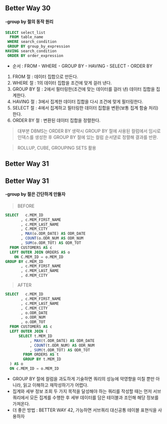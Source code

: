 ## Better Way 30

#### -group by 절의 동작 원리

```SQL
SELECT select_list
  FROM table_name
 WHERE search_condition
 GROUP BY group_by_expression
HAVING search_condition
 ORDER BY order_expression
```


* 순서 : FROM - WHERE - GROUP BY - HAVING - SELECT - ORDER BY
 
1. FROM 절 : 데이터 집합으로 만든다.
2. WHERE 절 : 1의 데이터 집합을 조건에 맞게 걸러 낸다.
3. GROUP BY 절 : 2에서 필터링한(조건에 맞는 데이터를 걸러 낸) 데이터 집합을 집계한다.
4. HAVING 절 : 3에서 집계한 데이터 집합을 다시 조건에 맞게 필터링한다.
5. SELECT 절 : 4에서 집계하고 필터링한 데이터 집합을 변환(보통 집계 함술 처리)한다.
6. ORDER BY 절 : 변환된 데이터 집합을 정렬한다.


> 대부분 DBMS는 ORDER BY 생략시 GROUP BY 절에 사용된 컬럼에서 임시로 인덱스를 생성한 후 GROUP BY 절에 있는 컬럼 순서댇로 정렬해 결과를 반환.


> ROLLUP, CUBE, GROUPING SETS 활용


## Better Way 31
## Better Way 31

#### -group by 절은 간단하게 만들자

####      



> BEFORE
```SQL
SELECT   c.MEM_ID
       , c.MEM_FIRST_NAME
       , c.MEM_LAST_NAME
       , C.MEM_CITY
       , MAX(o.ODR_DATE) AS ODR_DATE
       , COUNT(o.ODR_NUM AS ODR_NUM
       , SUM(o.ODR_TOT) AS ODR_TOT
  FROM CUSTOMERS AS c
  LEFT OUTER JOIN ORDERS AS o
    ON C.MEM_ID = o.MEM_ID
GROUP BY c.MEM_ID
       , c.MEM_FIRST_NAME
       , c.MEM_LAST_NAME
       , d.MEM_CITY
```



> AFTER
```SQL 
SELECT   c.MEM_ID
       , c.MEM_FIRST_NAME
       , c.MEM_LAST_NAME
       , C.MEM_CITY
       , o.ODR_DATE
       , o.ODR_NUM
       , o.ODR_TOT
  FROM CUSTOMERS AS c
  LEFT OUTER JOIN (
      SELECT t.MEM_ID
           , MAX(t.ODR_DATE) AS ODR_DATE
           , COUNT(t.ODR_NUM) AS ODR_NUM
           , SUM(t.ODR_TOT) AS ODR_TOT
        FROM ORDERS AS t
        GROUP BY t.MEM_ID
  ) AS o
  ON c.MEM_ID = o.MEM_ID
```



* GROUP BY 절에 컬럼을 과도하게 기술하면 쿼리의 성능에 악영향을 미칠 뿐만 아니라, 읽고 이해하고 재작성하기가 어렵다.
* 집계와 세부 정보 조회 두 가지 목적을 달성해야 하는 쿼리를 작성할 때는 먼저 서브쿼리에서 모든 집계를 수행한 후 세부 데이터를 담은 테이블과 조인해 해당 정보를 가져온다.
* 더 좋은 방법 : BETTER WAY 42, 가능하면 서브쿼리 대신공통 테이블 표현식을 사용하자 

